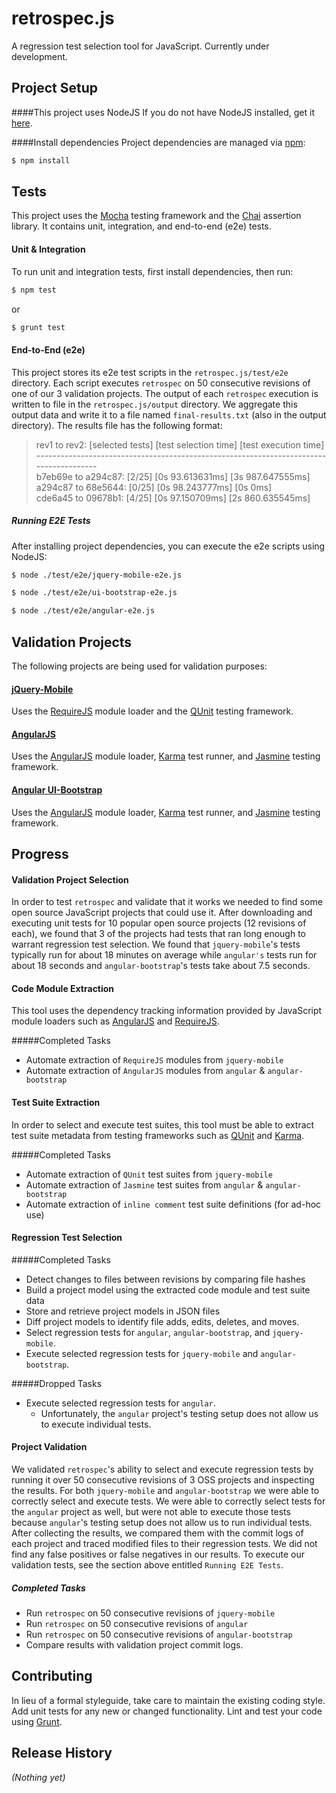 # retrospec.js

A regression test selection tool for JavaScript. Currently under development.

## Project Setup
####This project uses NodeJS
If you do not have NodeJS installed, get it [here](https://nodejs.org/).

####Install dependencies
Project dependencies are managed via [npm](https://www.npmjs.org/):

```bash
$ npm install
```

## Tests
This project uses the [Mocha](https://github.com/mochajs/mocha) testing framework and the [Chai](https://github.com/chaijs/chai) assertion library. It contains unit, integration, and end-to-end (e2e) tests. 

#### Unit & Integration
To run unit and integration tests, first install dependencies, then run:

```bash
$ npm test
```

or

```bash
$ grunt test
```

#### End-to-End (e2e)
This project stores its e2e test scripts in the `retrospec.js/test/e2e` directory. Each script executes `retrospec` on 50 consecutive revisions of one of our 3 validation projects. The output of each `retrospec` execution is written to file in the `retrospec.js/output` directory. We aggregate this output data and write it to a file named `final-results.txt` (also in the output directory). The results file has the following format:

> rev1 to rev2: [selected tests] [test selection time] [test execution time]
<br>---------------------------------------------------------------------------------------
<br>b7eb69e to a294c87: [2/25] [0s 93.613631ms] [3s 987.647555ms]
<br>a294c87 to 68e5644: [0/25] [0s 98.243777ms] [0s 0ms]
<br>cde6a45 to 09678b1: [4/25] [0s 97.150709ms] [2s 860.635545ms]

##### Running E2E Tests 
After installing project dependencies, you can execute the e2e scripts using NodeJS:

```bash
$ node ./test/e2e/jquery-mobile-e2e.js
```

```bash
$ node ./test/e2e/ui-bootstrap-e2e.js
```

```bash
$ node ./test/e2e/angular-e2e.js
```

## Validation Projects
The following projects are being used for validation purposes:

#### [jQuery-Mobile](https://github.com/jquery/jquery-mobile/)
Uses the [RequireJS](https://github.com/jrburke/requirejs) module loader and the [QUnit](https://github.com/jquery/qunit) testing framework.

#### [AngularJS](https://github.com/angular/angular)
Uses the [AngularJS](https://github.com/angular/angular) module loader, [Karma](https://github.com/karma-runner/karma) test runner, and [Jasmine](https://github.com/jasmine/jasmine) testing framework.

#### [Angular UI-Bootstrap](https://github.com/angular-ui/bootstrap)
Uses the [AngularJS](https://github.com/angular/angular) module loader, [Karma](https://github.com/karma-runner/karma) test runner, and [Jasmine](https://github.com/jasmine/jasmine) testing framework.

## Progress

#### Validation Project Selection
In order to test `retrospec` and validate that it works we needed to find some open source JavaScript projects that could use it. After downloading and executing unit tests for 10 popular open source projects (12 revisions of each), we found that 3 of the projects had tests that ran long enough to warrant regression test selection. We found that `jquery-mobile`'s tests typically run for about 18 minutes on average while `angular's` tests run for about 18 seconds and `angular-bootstrap`'s tests take about 7.5 seconds.

#### Code Module Extraction
This tool  uses the dependency tracking information provided by JavaScript module loaders such as [AngularJS](https://github.com/angular/angular) and [RequireJS](https://github.com/jrburke/requirejs).

#####Completed Tasks
* Automate extraction of `RequireJS` modules from `jquery-mobile` 
* Automate extraction of `AngularJS` modules from `angular` & `angular-bootstrap`

#### Test Suite Extraction
In order to select and execute test suites, this tool must be able to extract test suite metadata from testing frameworks such as [QUnit](https://github.com/jquery/qunit) and  [Karma](https://github.com/karma-runner/karma).

#####Completed Tasks
* Automate extraction of `QUnit` test suites from `jquery-mobile`
* Automate extraction of `Jasmine` test suites from `angular` & `angular-bootstrap`
* Automate extraction of `inline comment` test suite definitions (for ad-hoc use)

#### Regression Test Selection

#####Completed Tasks
* Detect changes to files between revisions by comparing file hashes
* Build a project model using the extracted code module and test suite data
* Store and retrieve project models in JSON files
* Diff project models to identify file adds, edits, deletes, and moves.
* Select regression tests for `angular`, `angular-bootstrap`, and `jquery-mobile`.
* Execute selected regression tests for `jquery-mobile` and `angular-bootstrap`.

#####Dropped Tasks
* Execute selected regression tests for `angular`.
	* Unfortunately, the `angular` project's testing setup does not allow us to execute individual tests.

#### Project Validation
We validated `retrospec`'s ability to select and execute regression tests by running it over 50 consecutive revisions of 3 OSS projects and inspecting the results. For both `jquery-mobile` and `angular-bootstrap` we were able to correctly select and execute tests. We were able to correctly select tests for the `angular` project as well, but were not able to execute those tests because `angular`'s testing setup does not allow us to run individual tests. After collecting the results, we compared them with the commit logs of each project and traced modified files to their regression tests. We did not find any false positives or false negatives in our results. To execute our validation tests, see the section above entitled `Running E2E Tests`.

##### Completed Tasks
* Run `retrospec` on 50 consecutive revisions of `jquery-mobile`
* Run `retrospec` on 50 consecutive revisions of `angular`
* Run `retrospec` on 50 consecutive revisions of `angular-bootstrap`
* Compare results with validation project commit logs.

## Contributing
In lieu of a formal styleguide, take care to maintain the existing coding style. Add unit tests for any new or changed functionality. Lint and test your code using [Grunt](http://gruntjs.com/).

## Release History
_(Nothing yet)_